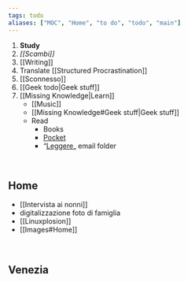 ```yaml
---
tags: todo
aliases: ["MOC", "Home", "to do", "todo", "main"]
---
```

1. **Study**
5. *[[Scambi]]*
7. [[Writing]]
8. Translate [[Structured Procrastination]]
9. [[Sconnesso]]
10. [[Geek todo|Geek stuff]]
11. [[Missing Knowledge|Learn]]
	- [[Music]]
	- [[Missing Knowledge#Geek stuff|Geek stuff]]
	- Read
		- Books
		- [Pocket](https://app.getpocket.com "Pocket")
		- “[Leggere](https://beta.protonmail.com "ProtonMail web app")„ email folder

<br>

## Home

- [[Intervista ai nonni]]
- digitalizzazione foto di famiglia
- [[Linuxplosion]]
- [[Images#Home]]

<br>

## Venezia

